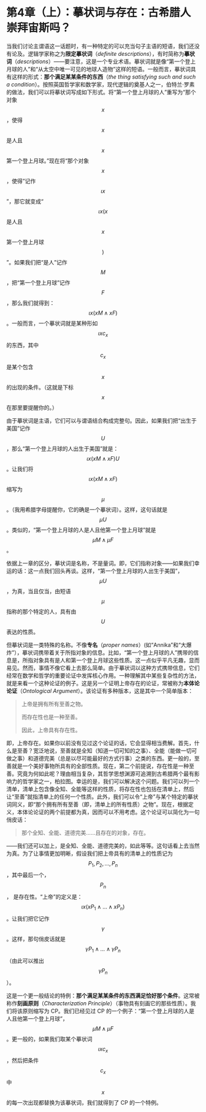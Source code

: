 # 第4章（上）：摹状词与存在：古希腊人崇拜宙斯吗？

当我们讨论主谓语这一话题时，有一种特定的可以充当句子主语的短语，我们还没有论及。逻辑学家称之为**限定摹状词**（_definite descriptions_），有时简称为**摹状词**（_descriptions_）——要注意，这是一个专业术语。摹状词就是像“第一个登上月球的人”和“从太空中唯一可见的地球人造物”这样的短语。一般而言，摹状词具有这样的形式：**那个满足某某条件的东西**（_the thing satisfying such and such a condition_）。按照英国哲学家和数学家，现代逻辑的奠基人之一，伯特兰·罗素的做法，我们可以将摹状词写成如下形式。将“第一个登上月球的人”重写为“那个对象 $$x$$，使得 $$x$$ 是人且 $$x$$ 第一个登上月球。”现在将“那个对象 $$x$$，使得”记作 $$\iota x$$”，那它就变成“$$\iota x(x$$是人且 $$x$$ 第一个登上月球$$)$$”。如果我们把“是人”记作 $$M$$，把“第一个登上月球”记作 $$F$$，那么我们就得到：$$\iota x(xM\land xF)$$。一般而言，一个摹状词就是某种形如 $$\iota xc_x$$ 的东西，其中 $$c_x$$ 是某个包含 $$x$$ 的出现的条件。（这就是下标 $$x$$ 在那里要提醒你的。）

由于摹状词是主语，它们可以与谓语结合构成完整句。因此，如果我们把“出生于美国”记作 $$U$$，那么“第一个登上月球的人出生于美国”就是：$$\iota x(xM\land xF)U$$。让我们将 $$\iota x(xM\land xF)$$ 缩写为 $$\mu$$。（我用希腊字母提醒你，它的确是一个摹状词）。这样，这句话就是 $$\mu U$$。类似的，“第一个登上月球的人是人且他第一个登上月球”就是 $$\mu M\land \mu F$$。

依据上一章的区分，摹状词是名称，不是量词。即，它们指称对象——如果我们幸运的话：这一点我们回头再谈。这样，“第一个登上月球的人出生于美国”，$$\mu U$$，为真，当且仅当，由短语 $$\mu$$ 指称的那个特定的人，具有由 $$U$$ 表达的性质。

但摹状词是一类特殊的名称。不像**专名**（_proper names_）(如“Annika”和“大爆炸”），摹状词携带着关于所指对象的信息。比如，“第一个登上月球的人”携带的信息是，所指对象具有是人和第一个登上月球这些性质。这一点似乎平凡无趣，显而易见。然而，事情不像它看上去那么简单。由于摹状词以这种方式携带信息，它们经常在数学和哲学的重要论证中发挥核心作用。一种理解其中某些复杂性的方法，就是来看一个这种论证的例子。这是另一个证明上帝存在的论证，常被称为**本体论论证**（_Ontological Argument_）。该论证有多种版本，这是其中一个简单版本：

> 上帝是拥有所有至善之物。
>
> 而存在性也是一种至善。
>
> 因此，上帝具有存在性。

即，上帝存在。如果你以前没有见过这个论证的话，它会显得相当费解。首先，什么是至善？宽泛地说，至善就是全知（知道一切可知的之事）、全能（能做一切可做之事）和道德完美（总是以尽可能最好的方式行事）之类的东西。更一般的，至善就是一个美好事物所具有的全部性质。现在，第二个前提说，存在性是一种至善。究竟为何如此呢？理由相当复杂，其哲学思想渊源可追溯到古希腊两个最有影响力的哲学家之一，柏拉图。幸运的是，我们可以解决这个问题。我们可以列一个清单，清单上包含像全知、全能等这样的性质，将存在性也包括在清单上，然后让“至善”就指清单上的任何一个性质。此外，我们可以令“上帝”与某个特定的摹状词同义，即“那个拥有所有至善（即，清单上的所有性质）之物”。现在，根据定义，本体论论证的两个前提都为真，因而可以不用考虑。这个论证可以简化为一句俏皮话：

> 那个全知、全能、道德完美……且存在的对象，存在。

——我们还可以加上，是全知、全能、道德完美的，如此等等。这句话看上去当然为真。为了让事情更加明晰，假设我们把上帝具有的清单上的性质记为 $$P_{1},P_{2},\ldots,P_{n}$$，其中最后一个，$$P_{n}$$， 是存在性。“上帝”的定义是：$$\iota x(xP_1\land\ldots\land xP_n)$$。让我们把它记作 $$\gamma$$。这样，那句俏皮话就是 $$\gamma P_1\land\ldots\land\gamma P_n$$（由此可以推出$$\gamma P_n$$）。

这是一个更一般结论的特例：**那个满足某某条件的东西满足恰好那个条件**。这常被称作**刻画原则**（_Characterization Principle_）（事物具有刻画它的那些性质）。我们将该原则缩写为 CP。我们已经见过 CP 的一个例子：“第一个登上月球的人是人且他第一个登上月球”，$$\mu M\land\mu F$$。更一般的，如果我们取某个摹状词 $$\iota xc_x$$，然后把条件 $$c_x$$ 中 $$x$$ 的每一次出现都替换为该摹状词，我们就得到了 CP 的一个特例。